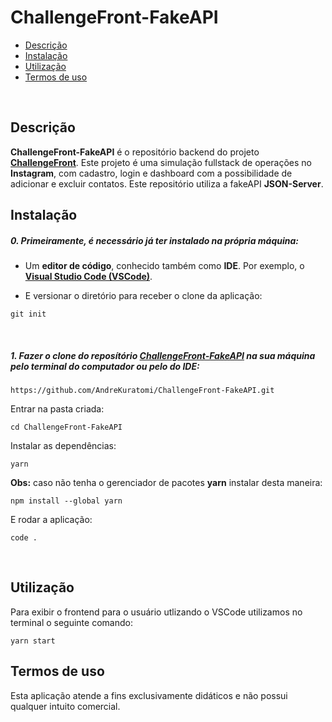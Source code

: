 # ChallengeFront-FakeAPI

- [Descrição](#descrição)
- [Instalação](#instalação)
- [Utilização](#utilização)
- [Termos de uso](#termos-de-uso)

<br>

## Descrição

<b>ChallengeFront-FakeAPI</b> é o repositório backend do projeto <b>[ChallengeFront](https://github.com/AndreKuratomi/challenge-front/)</b>. Este projeto é uma simulação fullstack de operações no <b>Instagram</b>, com cadastro, login e dashboard com a possibilidade de adicionar e excluir contatos. Este repositório utiliza a fakeAPI <strong>JSON-Server</strong>.
<br>


## Instalação

<h5>0. Primeiramente, é necessário já ter instalado na própria máquina:</h5>

- Um <b>editor de código</b>, conhecido também como <b>IDE</b>. Por exemplo, o <b>[Visual Studio Code (VSCode)](https://code.visualstudio.com/)</b>.

- <p> E versionar o diretório para receber o clone da aplicação:</p>

```
git init
```

<br>
<h5>1. Fazer o clone do reposítório <span style="text-decoration: underline">ChallengeFront-FakeAPI</span> na sua máquina pelo terminal do computador ou pelo do IDE:</h5>

```
https://github.com/AndreKuratomi/ChallengeFront-FakeAPI.git
```

<p>Entrar na pasta criada:</p>

```
cd ChallengeFront-FakeAPI
```

<p>Instalar as dependências:</p>

```
yarn
```

<p><b>Obs:</b> caso não tenha o gerenciador de pacotes <b>yarn</b> instalar desta maneira:</p>

```
npm install --global yarn
```


<p>E rodar a aplicação:</p>

```
code .
```

<br>

## Utilização

<p>Para exibir o frontend para o usuário utlizando o VSCode utilizamos no terminal o seguinte comando:</p>

```
yarn start
```

## Termos de uso

<p>Esta aplicação atende a fins exclusivamente didáticos e não possui qualquer intuito comercial.</p>
